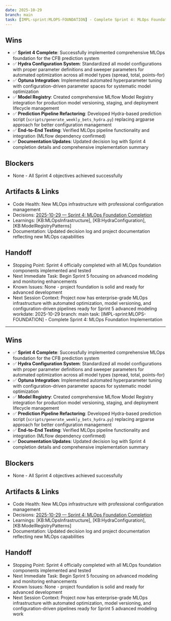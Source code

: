 ```yaml
---
date: 2025-10-29
branch: main
task: [IMPL-sprint:MLOPS-FOUNDATION] - Complete Sprint 4: MLOps Foundation Implementation
---
```


## Wins

- ✅ **Sprint 4 Complete**: Successfully implemented comprehensive MLOps foundation for the CFB prediction system
- ✅ **Hydra Configuration System**: Standardized all model configurations with proper parameter definitions and sweeper parameters for automated optimization across all model types (spread, total, points-for)
- ✅ **Optuna Integration**: Implemented automated hyperparameter tuning with configuration-driven parameter spaces for systematic model optimization
- ✅ **Model Registry**: Created comprehensive MLflow Model Registry integration for production model versioning, staging, and deployment lifecycle management
- ✅ **Prediction Pipeline Refactoring**: Developed Hydra-based prediction script (`scripts/generate_weekly_bets_hydra.py`) replacing argparse approach for better configuration management
- ✅ **End-to-End Testing**: Verified MLOps pipeline functionality and integration (MLflow dependency confirmed)
- ✅ **Documentation Updates**: Updated decision log with Sprint 4 completion details and comprehensive implementation summary

## Blockers

- None - All Sprint 4 objectives achieved successfully

## Artifacts & Links

- Code Health: New MLOps infrastructure with professional configuration management
- Decisions: [2025-10-29 — Sprint 4: MLOps Foundation Completion](docs/decisions/decision_log.md)
- Learnings: [KB:MLOpsInfrastructure], [KB:HydraConfiguration], [KB:ModelRegistryPatterns]
- Documentation: Updated decision log and project documentation reflecting new MLOps capabilities

## Handoff

- Stopping Point: Sprint 4 officially completed with all MLOps foundation components implemented and tested
- Next Immediate Task: Begin Sprint 5 focusing on advanced modeling and monitoring enhancements
- Known Issues: None - project foundation is solid and ready for advanced development
- Next Session Context: Project now has enterprise-grade MLOps infrastructure with automated optimization, model versioning, and configuration-driven pipelines ready for Sprint 5 advanced modeling workdate: 2025-10-29
branch: main
task: [IMPL-sprint:MLOPS-FOUNDATION] - Complete Sprint 4: MLOps Foundation Implementation
---

## Wins

- ✅ **Sprint 4 Complete**: Successfully implemented comprehensive MLOps foundation for the CFB prediction system
- ✅ **Hydra Configuration System**: Standardized all model configurations with proper parameter definitions and sweeper parameters for automated optimization across all model types (spread, total, points-for)
- ✅ **Optuna Integration**: Implemented automated hyperparameter tuning with configuration-driven parameter spaces for systematic model optimization
- ✅ **Model Registry**: Created comprehensive MLflow Model Registry integration for production model versioning, staging, and deployment lifecycle management
- ✅ **Prediction Pipeline Refactoring**: Developed Hydra-based prediction script (`scripts/generate_weekly_bets_hydra.py`) replacing argparse approach for better configuration management
- ✅ **End-to-End Testing**: Verified MLOps pipeline functionality and integration (MLflow dependency confirmed)
- ✅ **Documentation Updates**: Updated decision log with Sprint 4 completion details and comprehensive implementation summary

## Blockers

- None - All Sprint 4 objectives achieved successfully

## Artifacts & Links

- Code Health: New MLOps infrastructure with professional configuration management
- Decisions: [2025-10-29 — Sprint 4: MLOps Foundation Completion](docs/decisions/decision_log.md)
- Learnings: [KB:MLOpsInfrastructure], [KB:HydraConfiguration], [KB:ModelRegistryPatterns]
- Documentation: Updated decision log and project documentation reflecting new MLOps capabilities

## Handoff

- Stopping Point: Sprint 4 officially completed with all MLOps foundation components implemented and tested
- Next Immediate Task: Begin Sprint 5 focusing on advanced modeling and monitoring enhancements
- Known Issues: None - project foundation is solid and ready for advanced development
- Next Session Context: Project now has enterprise-grade MLOps infrastructure with automated optimization, model versioning, and configuration-driven pipelines ready for Sprint 5 advanced modeling work
